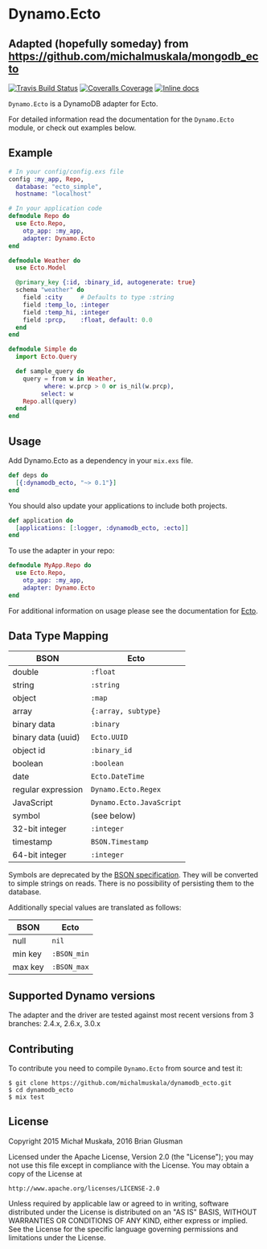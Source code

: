 # Dynamo.Ecto

## Adapted (hopefully someday) from https://github.com/michalmuskala/mongodb_ecto

[![Travis Build Status](https://img.shields.io/travis/michalmuskala/dynamodb_ecto.svg)](https://travis-ci.org/michalmuskala/dynamodb_ecto)
[![Coveralls Coverage](https://img.shields.io/coveralls/michalmuskala/dynamodb_ecto.svg)](https://coveralls.io/github/michalmuskala/dynamodb_ecto)
[![Inline docs](http://inch-ci.org/github/michalmuskala/dynamodb_ecto.svg?branch=master)](http://inch-ci.org/github/michalmuskala/dynamodb_ecto)

`Dynamo.Ecto` is a DynamoDB adapter for Ecto.

For detailed information read the documentation for the `Dynamo.Ecto` module,
or check out examples below.

## Example
```elixir
# In your config/config.exs file
config :my_app, Repo,
  database: "ecto_simple",
  hostname: "localhost"

# In your application code
defmodule Repo do
  use Ecto.Repo,
    otp_app: :my_app,
    adapter: Dynamo.Ecto
end

defmodule Weather do
  use Ecto.Model

  @primary_key {:id, :binary_id, autogenerate: true}
  schema "weather" do
    field :city     # Defaults to type :string
    field :temp_lo, :integer
    field :temp_hi, :integer
    field :prcp,    :float, default: 0.0
  end
end

defmodule Simple do
  import Ecto.Query

  def sample_query do
    query = from w in Weather,
          where: w.prcp > 0 or is_nil(w.prcp),
         select: w
    Repo.all(query)
  end
end
```

## Usage

Add Dynamo.Ecto as a dependency in your `mix.exs` file.
```elixir
def deps do
  [{:dynamodb_ecto, "~> 0.1"}]
end
```

You should also update your applications to include both projects.
```elixir
def application do
  [applications: [:logger, :dynamodb_ecto, :ecto]]
end
```

To use the adapter in your repo:
```elixir
defmodule MyApp.Repo do
  use Ecto.Repo,
    otp_app: :my_app,
    adapter: Dynamo.Ecto
end
```

For additional information on usage please see the documentation for [Ecto](http://hexdocs.pm/ecto).

## Data Type Mapping

|   BSON                |Ecto|
|   ----------          |------|
|   double              |`:float`|
|   string              |`:string`|
|   object              |`:map`|
|   array               |`{:array, subtype}`|
|   binary data         |`:binary`|
|   binary data (uuid)  |`Ecto.UUID`|
|   object id           |`:binary_id`|
|   boolean             |`:boolean`|
|   date                |`Ecto.DateTime`|
|   regular expression  |`Dynamo.Ecto.Regex`|
|   JavaScript          |`Dynamo.Ecto.JavaScript`|
|   symbol              |(see below)|
|   32-bit integer      |`:integer`|
|   timestamp           |`BSON.Timestamp`|
|   64-bit integer      |`:integer`|

Symbols are deprecated by the
[BSON specification](http://bsonspec.org/spec.html). They will be converted
to simple strings on reads. There is no possibility of persisting them to
the database.

Additionally special values are translated as follows:

|	BSON        |     	Ecto|
|	----------  |      	------|
|    null     |           `nil`|
|    min key  |           `:BSON_min`|
|    max key  |           `:BSON_max`|




## Supported Dynamo versions

The adapter and the driver are tested against most recent versions from 3
branches: 2.4.x, 2.6.x, 3.0.x

## Contributing

To contribute you need to compile `Dynamo.Ecto` from source and test it:

```
$ git clone https://github.com/michalmuskala/dynamodb_ecto.git
$ cd dynamodb_ecto
$ mix test
```

## License

Copyright 2015 Michał Muskała, 2016 Brian Glusman

Licensed under the Apache License, Version 2.0 (the "License");
you may not use this file except in compliance with the License.
You may obtain a copy of the License at

    http://www.apache.org/licenses/LICENSE-2.0

Unless required by applicable law or agreed to in writing, software
distributed under the License is distributed on an "AS IS" BASIS,
WITHOUT WARRANTIES OR CONDITIONS OF ANY KIND, either express or implied.
See the License for the specific language governing permissions and
limitations under the License.
